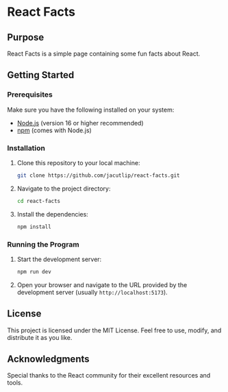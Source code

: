 # React Facts

## Purpose
React Facts is a simple page containing some fun facts about React.

## Getting Started

### Prerequisites

Make sure you have the following installed on your system:

- [Node.js](https://nodejs.org/) (version 16 or higher recommended)
- [npm](https://www.npmjs.com/) (comes with Node.js)

### Installation

1. Clone this repository to your local machine:
   ```bash
   git clone https://github.com/jacutlip/react-facts.git
   ```
2. Navigate to the project directory:
   ```bash
   cd react-facts
   ```
3. Install the dependencies:
   ```bash
   npm install
   ```

### Running the Program

1. Start the development server:
   ```bash
   npm run dev
   ```
2. Open your browser and navigate to the URL provided by the development server (usually `http://localhost:5173`).

## License

This project is licensed under the MIT License. Feel free to use, modify, and distribute it as you like.

## Acknowledgments

Special thanks to the React community for their excellent resources and tools.
